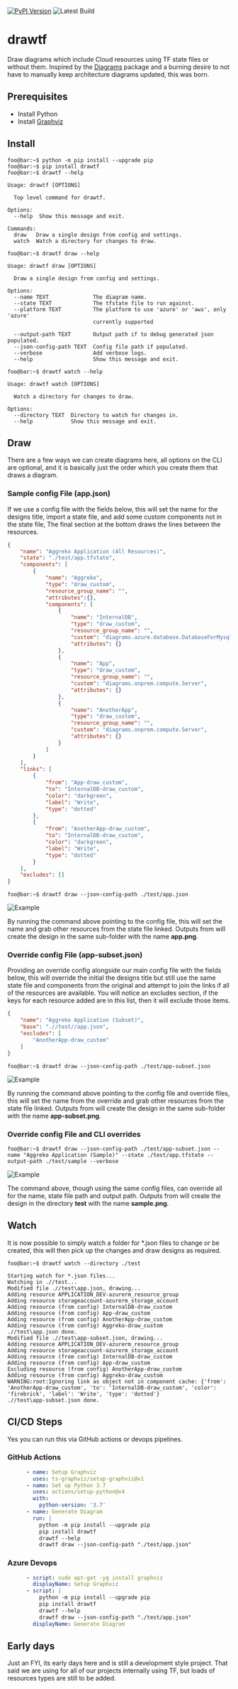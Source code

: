 [![PyPI Version](https://img.shields.io/pypi/v/drawtf.svg)](https://pypi.python.org/project/drawtf) ![Latest Build](https://github.com/aggreko/drawtf/actions/workflows/main.yml/badge.svg)

# drawtf
Draw diagrams which include Cloud resources using TF state files or without them. Inspired by the [Diagrams](https://github.com/mingrammer/diagrams) package and a burning desire to not have to manually keep architecture diagrams updated, this was born.

## Prerequisites
* Install Python
* Install [Graphviz](https://graphviz.org/)
  
## Install
```console
foo@bar:~$ python -m pip install --upgrade pip
foo@bar:~$ pip install drawtf
foo@bar:~$ drawtf --help

Usage: drawtf [OPTIONS]

  Top level command for drawtf.

Options:
  --help  Show this message and exit.

Commands:
  draw   Draw a single design from config and settings.
  watch  Watch a directory for changes to draw.

foo@bar:~$ drawtf draw --help

Usage: drawtf draw [OPTIONS]

  Draw a single design from config and settings.

Options:
  --name TEXT              The diagram name.
  --state TEXT             The tfstate file to run against.
  --platform TEXT          The platform to use 'azure' or 'aws', only 'azure'
                           currently supported

  --output-path TEXT       Output path if to debug generated json populated.
  --json-config-path TEXT  Config file path if populated.
  --verbose                Add verbose logs.
  --help                   Show this message and exit.

foo@bar:~$ drawtf watch --help

Usage: drawtf watch [OPTIONS]

  Watch a directory for changes to draw.

Options:
  --directory TEXT  Directory to watch for changes in.
  --help            Show this message and exit.
```

## Draw
There are a few ways we can create diagrams here, all options on the CLI are optional, and it is basically just the order which you create them that draws a diagram.

### Sample config File (app.json)
If we use a config file with the fields below, this will set the name for the designs title, import a state file, and add some custom components not in the state file, The final section at the bottom draws the lines between the resources.

```json 
{
    "name": "Aggreko Application (All Resources)",
    "state": "./test/app.tfstate",
    "components": [
        {
            "name": "Aggreko",
            "type": "draw_custom",
            "resource_group_name": "",
            "attributes":{},
            "components": [
                {
                    "name": "InternalDB",
                    "type": "draw_custom",
                    "resource_group_name": "",
                    "custom": "diagrams.azure.database.DatabaseForMysqlServers",
                    "attributes": {}
                },
                {
                    "name": "App",
                    "type": "draw_custom",
                    "resource_group_name": "",
                    "custom": "diagrams.onprem.compute.Server",
                    "attributes": {}
                },
                {
                    "name": "AnotherApp",
                    "type": "draw_custom",
                    "resource_group_name": "",
                    "custom": "diagrams.onprem.compute.Server",
                    "attributes": {}
                }
            ]
        }
    ],
	"links": [
        {
            "from": "App-draw_custom",
            "to": "InternalDB-draw_custom",
            "color": "darkgreen",
            "label": "Write",
            "type": "dotted"
        },
        {
            "from": "AnotherApp-draw_custom",
            "to": "InternalDB-draw_custom",
            "color": "darkgreen",
            "label": "Write",
            "type": "dotted"
        }
    ],
    "excludes": []
}                                            
```

```console 
foo@bar:~$ drawtf draw --json-config-path ./test/app.json    
``` 
![Example](https://github.com/aggreko/drawtf/blob/main/test/app.png?raw=true)

By running the command above pointing to the config file, this will set the name and grab other resources from the state file linked. Outputs from will create the design in the same sub-folder with the name **app.png**.

### Override config File (app-subset.json)

Providing an override config alongside our main config file with the fields below, this will override the initial the designs title but still use the same state file and components from the original and attempt to join the links if all of the resources are available. You will notice an excludes section, if the keys for each resource added are in this list, then it will exclude those items.

```json
{
    "name": "Aggreko Application (Subset)",
    "base": ".//test//app.json",
    "excludes": [ 
        "AnotherApp-draw_custom"
    ]
}  
```

```console 
foo@bar:~$ drawtf draw --json-config-path ./test/app-subset.json
```
![Example](https://github.com/aggreko/drawtf/blob/main/test/app-subset.png?raw=true)

By running the command above pointing to the config file and override files, this will set the name from the override and grab other resources from the state file linked. Outputs from will create the design in the same sub-folder with the name **app-subset.png**.

### Override config File and CLI overrides

```console 
foo@bar:~$ drawtf draw --json-config-path ./test/app-subset.json --name "Aggreko Application (Sample)" --state ./test/app.tfstate --output-path ./test/sample --verbose                                                                           
```
![Example](https://github.com/aggreko/drawtf/blob/main/test/sample.png?raw=true)

The command above, though using the same config files, can override all for the name, state file path and output path. Outputs from will create the design in the directory **test** with the name **sample.png**.

## Watch

It is now possible to simply watch a folder for *.json files to change or be created, this will then pick up the changes and draw designs as required.

```console
foo@bar:~$ drawtf watch --directory ./test   

Starting watch for *.json files...
Watching in .//test...
Modified file .//test\app.json, drawing...
Adding resource APPLICATION_DEV-azurerm_resource_group
Adding resource storageaccount-azurerm_storage_account
Adding resource (from config) InternalDB-draw_custom
Adding resource (from config) App-draw_custom
Adding resource (from config) AnotherApp-draw_custom
Adding resource (from config) Aggreko-draw_custom
.//test\app.json done.
Modified file .//test\app-subset.json, drawing...
Adding resource APPLICATION_DEV-azurerm_resource_group
Adding resource storageaccount-azurerm_storage_account
Adding resource (from config) InternalDB-draw_custom
Adding resource (from config) App-draw_custom
Excluding resource (from config) AnotherApp-draw_custom
Adding resource (from config) Aggreko-draw_custom
WARNING:root:Ignoring link as object not in component cache: {'from': 'AnotherApp-draw_custom', 'to': 'InternalDB-draw_custom', 'color': 'firebrick', 'label': 'Write', 'type': 'dotted'}
.//test\app-subset.json done.
```

## CI/CD Steps

Yes you can run this via GitHub actions or devops pipelines.

### GitHub Actions

```yaml
      - name: Setup Graphviz
        uses: ts-graphviz/setup-graphviz@v1
      - name: Set up Python 3.7
        uses: actions/setup-python@v4
        with:
          python-version: '3.7'
      - name: Generate Diagram
        run: |
          python -m pip install --upgrade pip
          pip install drawtf
          drawtf --help
          drawtf draw --json-config-path "./test/app.json"
```

### Azure Devops

```yaml
      - script: sudo apt-get -yq install graphviz
        displayName: Setup Graphviz
      - script: |
          python -m pip install --upgrade pip
          pip install drawtf
          drawtf --help
          drawtf draw --json-config-path "./test/app.json"
        displayName: Generate Diagram
```

## Early days

Just an FYI, its early days here and is still a development style project. That said we are using for all of our projects internally using TF, but loads of resources types are still to be added.